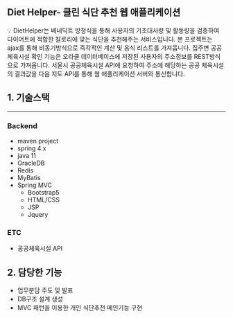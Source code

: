 ## Diet Helper- 클린 식단 추천 웹 애플리케이션

<aside>
💡 DietHelper는 베네딕트 방정식을 통해 사용자의 기초대사량 및 활동량을 검증하여 다이어트에 적합한 칼로리에 맞는 식단을 추천해주는 서비스입니다. 본 프로젝트는 ajax를 통해 비동기방식으로 즉각적인 계산 및 음식 리스트를 가져옵니다. 집주변 공공 체육시설 확인 기능은 오라클 데이터베이스에 저장된 사용자의 주소정보를 REST방식으로 가져옵니다. 서울시 공공체육시설 API에 요청하여 주소에 해당하는 공공 체육시설의 결과값을 다음 지도 API를 통해 웹 애플리케이션 서버와 통신합니다.

</aside>

## 1. 기술스택

---

### Backend

- maven project
- spring 4.x
- java 11
- OracleDB
- Redis
- MyBatis
- Spring MVC
    - Bootstrap5
    - HTML/CSS
    - JSP
    - Jquery

### ETC

- 공공체육시설 API

## 2. 담당한 기능

- 업무분담 주도 및 발표
- DB구조 설계 생성
- MVC 패턴을 이용한 개인 식단추천 메인기능 구현
